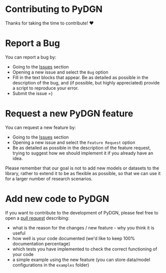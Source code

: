 # Contributing to PyDGN

Thanks for taking the time to contribute! ❤️

# Report a Bug

You can report a bug by:

- Going to the [Issues](https://github.com/diningphil/PyDGN/issues) section
- Opening a new issue and select the `Bug` option
- Fill in the text blocks that appear. Be as detailed as possible in the description of the bug, and (if possible, but highly appreciated) provide a script to reproduce your error.
- Submit the issue =)

# Request a new PyDGN feature

You can request a new feature by:

- Going to the [Issues](https://github.com/diningphil/PyDGN/issues) section
- Opening a new issue and select the `Feature Request` option
- Be as detailed as possible in the description of the feature request, trying to suggest how we should implement it if you already have an idea.

Please remember that our goal is not to add new models or datasets to the library, rather to extend it to be as flexible as possible, so that we can use it for a larger number of research scenarios.

# Add new code to PyDGN

If you want to contribute to the development of PyDGN, please feel free to open a [pull request](https://github.com/diningphil/PyDGN/pulls) describing:

- what is the reason for the changes / new feature - why you think it is useful
- how well is your code documented (we'd like to keep 100% documentation percentage)
- which tests you have implemented to check the correct functioning of your code
- a simple example using the new feature (you can store data/model configurations in the `examples` folder)
